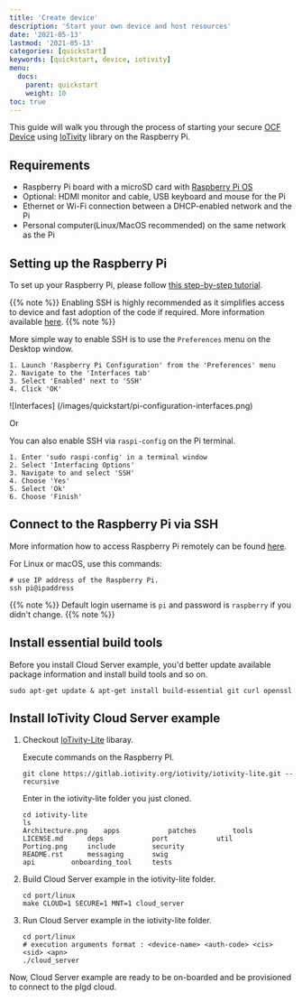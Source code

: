 ```yaml
---
title: 'Create device'
description: 'Start your own device and host resources'
date: '2021-05-13'
lastmod: '2021-05-13'
categories: [quickstart]
keywords: [quickstart, device, iotivity]
menu:
  docs:
    parent: quickstart
    weight: 10
toc: true
---
```

This guide will walk you through the process of starting your secure [OCF Device](https://openconnectivity.org/specs/OCF_Device_Specification_v2.2.3.pdf) using [IoTivity](https://iotivity.org/) library on the Raspberry Pi.

## Requirements
- Raspberry Pi board with a microSD card with [Raspberry Pi OS](https://www.raspberrypi.org/software/operating-systems/#raspberry-pi-os-32-bit)
- Optional: HDMI monitor and cable, USB keyboard and mouse for the Pi
- Ethernet or Wi-Fi connection between a DHCP-enabled network and the Pi
- Personal computer(Linux/MacOS recommended) on the same network as the Pi

## Setting up the Raspberry Pi
To set up your Raspberry Pi, please follow [this step-by-step tutorial](https://projects.raspberrypi.org/en/projects/raspberry-pi-setting-up).
    
{{% note %}}
Enabling SSH is highly recommended as it simplifies access to device and fast adoption of the code if required. More information available [here](https://www.raspberrypi.org/documentation/remote-access/ssh/README.md).
{{% note %}}

More simple way to enable SSH is to use the `Preferences` menu on the Desktop window.
```
1. Launch 'Raspberry Pi Configuration' from the 'Preferences' menu
2. Navigate to the 'Interfaces tab'
3. Select 'Enabled' next to 'SSH'
4. Click 'OK'
```

![Interfaces] (/images/quickstart/pi-configuration-interfaces.png)

Or 

You can also enable SSH via `raspi-config` on the Pi terminal. 
```
1. Enter 'sudo raspi-config' in a terminal window
2. Select 'Interfacing Options'
3. Navigate to and select 'SSH'
4. Choose 'Yes'
5. Select 'Ok'
6. Choose 'Finish'
```

## Connect to the Raspberry Pi via SSH
More information how to access Raspberry Pi remotely can be found [here](https://www.raspberrypi.org/documentation/remote-access/ssh/unix.md).

For Linux or macOS, use this commands:
```shell script
# use IP address of the Raspberry Pi.
ssh pi@ipaddress  
```
{{% note %}}
Default login username is `pi` and password is `raspberry` if you didn't change.
{{% note %}}

## Install essential build tools
Before you install Cloud Server example, you'd better update available package information and install build tools and so on.
```shell script
sudo apt-get update & apt-get install build-essential git curl openssl
```

## Install IoTivity Cloud Server example 
1. Checkout [IoTivity-Lite](https://github.com/iotivity/iotivity-lite) libaray. 

    Execute commands on the Raspberry PI.
    
    ```shell script
    git clone https://gitlab.iotivity.org/iotivity/iotivity-lite.git --recursive
    ```
    Enter in the iotivity-lite folder you just cloned.
    ```shell script
    cd iotivity-lite
    ls 
    Architecture.png	apps			patches			tools
    LICENSE.md		deps			port			util
    Porting.png		include			security
    README.rst		messaging		swig
    api			onboarding_tool		tests
    ```

2. Build Cloud Server example in the iotivity-lite folder. 
    ```shell script
    cd port/linux
    make CLOUD=1 SECURE=1 MNT=1 cloud_server 
    ```   

3. Run Cloud Server example in the iotivity-lite folder.
    ```shell script
    cd port/linux
    # execution arguments format : <device-name> <auth-code> <cis> <sid> <apn>
    ./cloud_server 
    ```
    
Now, Cloud Server example are ready to be on-boarded and be provisioned to connect to the plgd cloud.   
